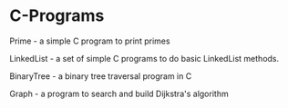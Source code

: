 # C-Programs

Prime - a simple C program to print primes

LinkedList - a set of simple C programs to do basic LinkedList methods. 

BinaryTree - a binary tree traversal program in C

Graph - a program to search and build Dijkstra's algorithm 
